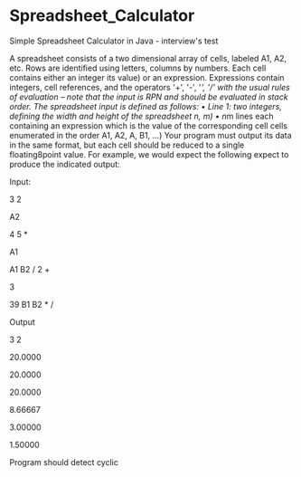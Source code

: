 # Spreadsheet_Calculator
Simple Spreadsheet Calculator in Java - interview's test


A spreadsheet consists of a two dimensional array of cells, labeled A1, A2, etc. Rows are 
identified using letters, columns by numbers. Each cell contains either an integer  its value) or 
an expression. Expressions contain integers, cell references, and the operators '+', '-', '*', '/' 
with the usual rules of evaluation – note that the input is RPN and should be evaluated in stack 
order. 
The spreadsheet input is defined as follows: 
• Line 1: two integers, defining the width and height of the spreadsheet  n, m) 
• n*m lines each containing an expression which is the value of the corresponding cell 
 cells enumerated in the order A1, A2, A<n>, B1, ...) 
 Your program must output its data in the same format, but each cell should be reduced to a 
single floating8point value.  For example, we would expect the following expect to produce the 
indicated output:  
 
Input:

3 2

A2

4 5 *

A1

A1 B2 / 2 +

3

39 B1 B2 * /

Output 

3 2

20.0000

20.0000

20.0000

8.66667

3.00000

1.50000

Program should detect cyclic


